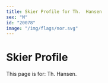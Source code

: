 ```yaml
---
title: Skier Profile for Th.  Hansen
sex: "M"
id: "20078"
image: "/img/flags/nor.svg" 
---
```


# Skier Profile

This page is for: Th.  Hansen.
    